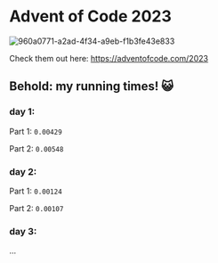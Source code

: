 # Advent of Code 2023
![960a0771-a2ad-4f34-a9eb-f1b3fe43e833](https://github.com/AshkanArabim/advent-of-code-2023/assets/71609332/bdf67591-be78-411b-b1e1-caf7f29cdd79)

Check them out here: https://adventofcode.com/2023

## Behold: my running times! 😺

### day 1:

Part 1: `0.00429`

Part 2: `0.00548`

### day 2:

Part 1: `0.00124`

Part 2: `0.00107`

### day 3: 

...

